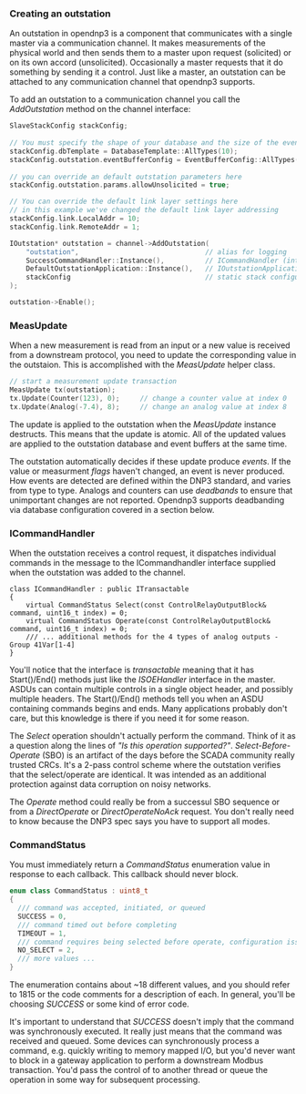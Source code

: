 ### Creating an outstation

An outstation in opendnp3 is a component that communicates with a single master via a communication channel. It makes measurements of the physical world and then 
sends them to a master upon request (solicited) or on its own accord (unsolicited). Occasionally a master requests that it do something by sending it a control. 
Just like a master, an outstation can be attached to any communication channel that opendnp3 supports.

To add an outstation to a communication channel you call the *AddOutstation* method on the channel interface:

```c++
SlaveStackConfig stackConfig;
	
// You must specify the shape of your database and the size of the event buffers
stackConfig.dbTemplate = DatabaseTemplate::AllTypes(10);
stackConfig.outstation.eventBufferConfig = EventBufferConfig::AllTypes(10);
	
// you can override an default outstation parameters here
stackConfig.outstation.params.allowUnsolicited = true;

// You can override the default link layer settings here
// in this example we've changed the default link layer addressing
stackConfig.link.LocalAddr = 10;
stackConfig.link.RemoteAddr = 1;

IOutstation* outstation = channel->AddOutstation(
    "outstation",								// alias for logging
    SuccessCommandHandler::Instance(),			// ICommandHandler (interface)
	DefaultOutstationApplication::Instance(),	// IOutstationApplication (interface)
    stackConfig									// static stack configuration
);

outstation->Enable();
```

### MeasUpdate

When a new measurement is read from an input or a new value is received from a downstream protocol, you need to update the corresponding
value in the outstaion. This is accomplished with the _MeasUpdate_ helper class.


```c++
// start a measurement update transaction
MeasUpdate tx(outstation);
tx.Update(Counter(123), 0);		// change a counter value at index 0
tx.Update(Analog(-7.4), 8);		// change an analog value at index 8
```

The update is applied to the outstation when the _MeasUpdate_ instance destructs. This means that the update is atomic.
All of the updated values are applied to the outstation database and event buffers at the same time.

The outstation automatically decides if these update produce _events_. If the value or measurment _flags_ haven't changed, an event is never produced.
How events are detected are defined within the DNP3 standard, and varies from type to type. Analogs and counters can use _deadbands_ to ensure that
unimportant changes are not reported. Opendnp3 supports deadbanding via database configuration covered in a section below.

### ICommandHandler

When the outstation receives a control request, it dispatches individual commands in the message to the ICommandhandler interface
supplied when the outstation was added to the channel.

```
class ICommandHandler : public ITransactable
{
	virtual CommandStatus Select(const ControlRelayOutputBlock& command, uint16_t index) = 0;
	virtual CommandStatus Operate(const ControlRelayOutputBlock& command, uint16_t index) = 0;
	/// ... additional methods for the 4 types of analog outputs - Group 41Var[1-4]
}
```

You'll notice that the interface is _transactable_ meaning that it has Start()/End() methods just like the _ISOEHandler_ interface in the master. ASDUs
can contain multiple controls in a single object header, and possibly multiple headers. The Start()/End() methods tell you when an ASDU containing
commands begins and ends. Many applications probably don't care, but this knowledge is there if you need it for some reason.

The _Select_ operation shouldn't actually perform the command. Think of it as a question along the lines of _"Is this operation supported?"_. 
_Select-Before-Operate_ (SBO) is an artifact of the days before the SCADA community really trusted CRCs. It's  a 2-pass control scheme where the 
outstation verifies that the select/operate are identical. It was intended as an additional protection against data corruption on noisy networks.

The _Operate_ method could really be from a successul SBO sequence or from a _DirectOperate_ or _DirectOperateNoAck_ request. You don't really need to know because the
DNP3 spec says you have to support all modes.

### CommandStatus

You must immediately return a _CommandStatus_ enumeration value in response to each callback. This callback should never block.

```c++
enum class CommandStatus : uint8_t
{
  /// command was accepted, initiated, or queued
  SUCCESS = 0,
  /// command timed out before completing
  TIMEOUT = 1,
  /// command requires being selected before operate, configuration issue
  NO_SELECT = 2,
  /// more values ...
}
```

The enumeration contains about ~18 different values, and you should refer to 1815 or the code comments for a description of each. In general,
you'll be choosing _SUCCESS_ or some kind of error code.

It's important to understand that _SUCCESS_ doesn't imply that the command was synchronously executed. It really just means that the command
was received and queued. Some devices can synchronously process a command, e.g. quickly writing to memory mapped I/O, but you'd never 
want to block in a gateway application to perform a downstream Modbus transaction. You'd pass the control of to another thread or queue the operation
in some way for subsequent processing.